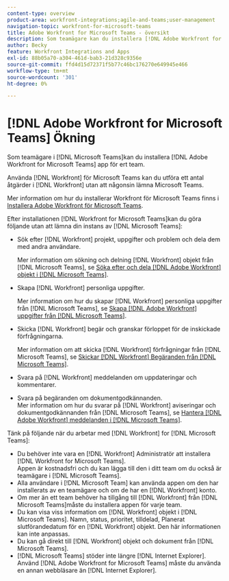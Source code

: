 ```yaml
---
content-type: overview
product-area: workfront-integrations;agile-and-teams;user-management
navigation-topic: workfront-for-microsoft-teams
title: Adobe Workfront for Microsoft Teams - översikt
description: Som teamägare kan du installera [!DNL Adobe Workfront for Microsoft Teams] app för ert team.
author: Becky
feature: Workfront Integrations and Apps
exl-id: 88b05a70-a304-461d-bab3-21d328c9356e
source-git-commit: ffd4d15d72371f5b77c46bc176270e649945e466
workflow-type: tm+mt
source-wordcount: '301'
ht-degree: 0%

---
```


# [!DNL Adobe Workfront for Microsoft Teams] Ökning

Som teamägare i [!DNL Microsoft Teams]kan du installera [!DNL Adobe Workfront for Microsoft Teams] app för ert team.

Använda [!DNL Workfront] för Microsoft Teams kan du utföra ett antal åtgärder i [!DNL Workfront] utan att någonsin lämna Microsoft Teams.

Mer information om hur du installerar Workfront för Microsoft Teams finns i [Installera Adobe Workfront för Microsoft Teams](../../workfront-integrations-and-apps/using-workfront-with-microsoft-teams/install-workfront-ms-teams.md).

Efter installationen [!DNL Workfront for Microsoft Teams]kan du göra följande utan att lämna din instans av [!DNL Microsoft Teams]:

* Sök efter [!DNL Workfront] projekt, uppgifter och problem och dela dem med andra användare.

  Mer information om sökning och delning [!DNL Workfront] objekt från [!DNL Microsoft Teams], se [Söka efter och dela [!DNL Adobe Workfront] objekt i [!DNL Microsoft Teams]](../../workfront-integrations-and-apps/using-workfront-with-microsoft-teams/search-for-and-share-wf-items-in-ms-teams.md).

* Skapa [!DNL Workfront] personliga uppgifter.

  Mer information om hur du skapar [!DNL Workfront] personliga uppgifter från [!DNL Microsoft Teams], se [Skapa [!DNL Adobe Workfront] uppgifter från [!DNL Microsoft Teams]](../../workfront-integrations-and-apps/using-workfront-with-microsoft-teams/create-workfront-tasks-from-ms-teams.md).

* Skicka [!DNL Workfront] begär och granskar förloppet för de inskickade förfrågningarna.

  Mer information om att skicka [!DNL Workfront] förfrågningar från [!DNL Microsoft Teams], se [Skickar [!DNL Workfront] Begäranden från [!DNL Microsoft Teams]](../../workfront-integrations-and-apps/using-workfront-with-microsoft-teams/submit-workfront-requests-from-ms-teams.md).

* Svara på [!DNL Workfront] meddelanden om uppdateringar och kommentarer.
* Svara på begäranden om dokumentgodkännanden.\
   Mer information om hur du svarar på [!DNL Workfront] aviseringar och dokumentgodkännanden från [!DNL Microsoft Teams], se [Hantera [!DNL Adobe Workfront] meddelanden i [!DNL Microsoft Teams]](../../workfront-integrations-and-apps/using-workfront-with-microsoft-teams/manage-wf-notifications-approval-requests-ms-teams.md).

Tänk på följande när du arbetar med [!DNL Workfront] for [!DNL Microsoft Teams]:

* Du behöver inte vara en [!DNL Workfront] Administratör att installera [!DNL Workfront for Microsoft Teams].\
   Appen är kostnadsfri och du kan lägga till den i ditt team om du också är teamägare i [!DNL Microsoft Teams].
* Alla användare i [!DNL Microsoft Team] kan använda appen om den har installerats av en teamägare och om de har en [!DNL Workfront] konto.
* Om mer än ett team behöver ha tillgång till [!DNL Workfront] från [!DNL Microsoft Teams]måste du installera appen för varje team.
* Du kan visa viss information om [!DNL Workfront] objekt i [!DNL Microsoft Teams]. Namn, status, prioritet, tilldelad, Planerat slutförandedatum för en [!DNL Workfront] objekt. Den här informationen kan inte anpassas.
* Du kan gå direkt till [!DNL Workfront] objekt och dokument från [!DNL Microsoft Teams].
* [!DNL Microsoft Teams] stöder inte längre [!DNL Internet Explorer]. Använd [!DNL Adobe Workfront for Microsoft Teams] måste du använda en annan webbläsare än [!DNL Internet Explorer].
